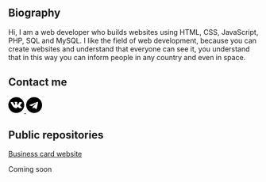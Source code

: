 <link rel="stylesheet" href="design/style.css">
<h2>Biography</h2>
<p>Hi, I am a web developer who builds websites using HTML, CSS, JavaScript, PHP, SQL and MySQL. I like the field of web development, because you can create websites and understand that everyone can see it, you understand that in this way you can inform people in any country and even in space.</p>

<h2>Contact me</h2>
<div class="links">
  <a href="https://vk.com/id673347518" target="_blank">
    <img src="sign/vk.png" width="32px" height="32px"></img>
  </a>
  <a href="https://t.me/gunyapixel" target="_blank">
    <img src="sign/telegram.png" width="32px" height="32px"></img>
  </a>
</div>

<h2>Public repositories</h2>
<a href="https://github.com/GunyaPixel/businessCardWebsite" target="_blank">Business card website</a>
<p>Coming soon</p>
